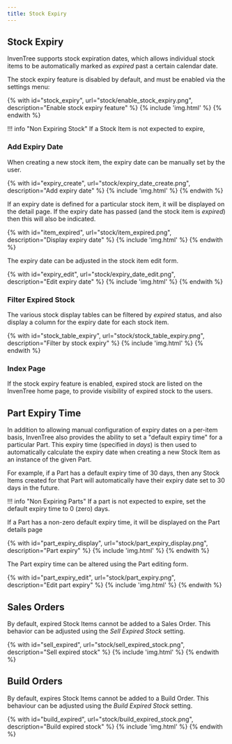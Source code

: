 ```yaml
---
title: Stock Expiry
---
```


## Stock Expiry

InvenTree supports stock expiration dates, which allows individual stock items to be automatically marked as *expired* past a certain calendar date.

The stock expiry feature is disabled by default, and must be enabled via the settings menu:

{% with id="stock_expiry", url="stock/enable_stock_expiry.png", description="Enable stock expiry feature" %}
{% include 'img.html' %}
{% endwith %}

!!! info "Non Expiring Stock"
    If a Stock Item is not expected to expire, 

### Add Expiry Date

When creating a new stock item, the expiry date can be manually set by the user. 

{% with id="expiry_create", url="stock/expiry_date_create.png", description="Add expiry date" %}
{% include 'img.html' %}
{% endwith %}

If an expiry date is defined for a particular stock item, it will be displayed on the detail page. If the expiry date has passed (and the stock item is *expired*) then this will also be indicated.

{% with id="item_expired", url="stock/item_expired.png", description="Display expiry date" %}
{% include 'img.html' %}
{% endwith %}

The expiry date can be adjusted in the stock item edit form.

{% with id="expiry_edit", url="stock/expiry_date_edit.png", description="Edit expiry date" %}
{% include 'img.html' %}
{% endwith %}

### Filter Expired Stock

The various stock display tables can be filtered by *expired* status, and also display a column for the expiry date for each stock item.

{% with id="stock_table_expiry", url="stock/stock_table_expiry.png", description="Filter by stock expiry" %}
{% include 'img.html' %}
{% endwith %}

### Index Page

If the stock expiry feature is enabled, expired stock are listed on the InvenTree home page, to provide visibility of expired stock to the users.

## Part Expiry Time

In addition to allowing manual configuration of expiry dates on a per-item basis, InvenTree also provides the ability to set a "default expiry time" for a particular Part. This expiry time (specified in *days*) is then used to automatically calculate the expiry date when creating a new Stock Item as an instance of the given Part.

For example, if a Part has a default expiry time of 30 days, then any Stock Items created for that Part will automatically have their expiry date set to 30 days in the future.

!!! info "Non Expiring Parts"
    If a part is not expected to expire, set the default expiry time to 0 (zero) days.

If a Part has a non-zero default expiry time, it will be displayed on the Part details page

{% with id="part_expiry_display", url="stock/part_expiry_display.png", description="Part expiry" %}
{% include 'img.html' %}
{% endwith %}

The Part expiry time can be altered using the Part editing form.

{% with id="part_expiry_edit", url="stock/part_expiry.png", description="Edit part expiry" %}
{% include 'img.html' %}
{% endwith %}

## Sales Orders

By default, expired Stock Items cannot be added to a Sales Order. This behavior can be adjusted using the *Sell Expired Stock* setting.

{% with id="sell_expired", url="stock/sell_expired_stock.png", description="Sell expired stock" %}
{% include 'img.html' %}
{% endwith %}

## Build Orders

By default, expires Stock Items cannot be added to a Build Order. This behaviour can be adjusted using the *Build Expired Stock* setting.

{% with id="build_expired", url="stock/build_expired_stock.png", description="Build expired stock" %}
{% include 'img.html' %}
{% endwith %}